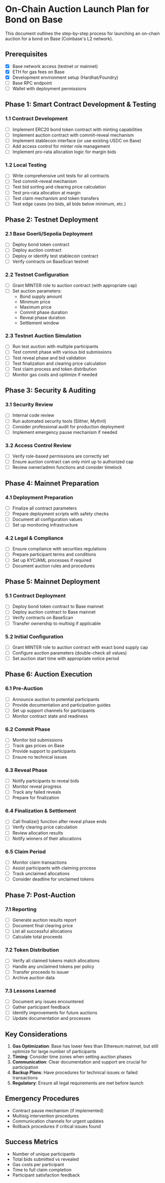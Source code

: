 # On-Chain Auction Launch Plan for Bond on Base

This document outlines the step-by-step process for launching an on-chain auction for a bond on Base (Coinbase's L2 network).

## Prerequisites

- [X] Base network access (testnet or mainnet)
- [X] ETH for gas fees on Base
- [X] Development environment setup (Hardhat/Foundry)
- [ ] Base RPC endpoint
- [ ] Wallet with deployment permissions

## Phase 1: Smart Contract Development & Testing

### 1.1 Contract Development
- [ ] Implement ERC20 bond token contract with minting capabilities
- [ ] Implement auction contract with commit-reveal mechanism
- [ ] Implement stablecoin interface (or use existing USDC on Base)
- [ ] Add access control for minter role management
- [ ] Implement pro-rata allocation logic for margin bids

### 1.2 Local Testing
- [ ] Write comprehensive unit tests for all contracts
- [ ] Test commit-reveal mechanism
- [ ] Test bid sorting and clearing price calculation
- [ ] Test pro-rata allocation at margin
- [ ] Test claim mechanism and token transfers
- [ ] Test edge cases (no bids, all bids below minimum, etc.)

## Phase 2: Testnet Deployment

### 2.1 Base Goerli/Sepolia Deployment
- [ ] Deploy bond token contract
- [ ] Deploy auction contract
- [ ] Deploy or identify test stablecoin contract
- [ ] Verify contracts on BaseScan testnet

### 2.2 Testnet Configuration
- [ ] Grant MINTER role to auction contract (with appropriate cap)
- [ ] Set auction parameters:
  - Bond supply amount
  - Minimum price
  - Maximum price
  - Commit phase duration
  - Reveal phase duration
  - Settlement window

### 2.3 Testnet Auction Simulation
- [ ] Run test auction with multiple participants
- [ ] Test commit phase with various bid submissions
- [ ] Test reveal phase and bid validation
- [ ] Test finalization and clearing price calculation
- [ ] Test claim process and token distribution
- [ ] Monitor gas costs and optimize if needed

## Phase 3: Security & Auditing

### 3.1 Security Review
- [ ] Internal code review
- [ ] Run automated security tools (Slither, Mythril)
- [ ] Consider professional audit for production deployment
- [ ] Implement emergency pause mechanism if needed

### 3.2 Access Control Review
- [ ] Verify role-based permissions are correctly set
- [ ] Ensure auction contract can only mint up to authorized cap
- [ ] Review owner/admin functions and consider timelock

## Phase 4: Mainnet Preparation

### 4.1 Deployment Preparation
- [ ] Finalize all contract parameters
- [ ] Prepare deployment scripts with safety checks
- [ ] Document all configuration values
- [ ] Set up monitoring infrastructure

### 4.2 Legal & Compliance
- [ ] Ensure compliance with securities regulations
- [ ] Prepare participant terms and conditions
- [ ] Set up KYC/AML processes if required
- [ ] Document auction rules and procedures

## Phase 5: Mainnet Deployment

### 5.1 Contract Deployment
- [ ] Deploy bond token contract to Base mainnet
- [ ] Deploy auction contract to Base mainnet
- [ ] Verify contracts on BaseScan
- [ ] Transfer ownership to multisig if applicable

### 5.2 Initial Configuration
- [ ] Grant MINTER role to auction contract with exact bond supply cap
- [ ] Configure auction parameters (double-check all values)
- [ ] Set auction start time with appropriate notice period

## Phase 6: Auction Execution

### 6.1 Pre-Auction
- [ ] Announce auction to potential participants
- [ ] Provide documentation and participation guides
- [ ] Set up support channels for participants
- [ ] Monitor contract state and readiness

### 6.2 Commit Phase
- [ ] Monitor bid submissions
- [ ] Track gas prices on Base
- [ ] Provide support to participants
- [ ] Ensure no technical issues

### 6.3 Reveal Phase
- [ ] Notify participants to reveal bids
- [ ] Monitor reveal progress
- [ ] Track any failed reveals
- [ ] Prepare for finalization

### 6.4 Finalization & Settlement
- [ ] Call finalize() function after reveal phase ends
- [ ] Verify clearing price calculation
- [ ] Review allocation results
- [ ] Notify winners of their allocations

### 6.5 Claim Period
- [ ] Monitor claim transactions
- [ ] Assist participants with claiming process
- [ ] Track unclaimed allocations
- [ ] Consider deadline for unclaimed tokens

## Phase 7: Post-Auction

### 7.1 Reporting
- [ ] Generate auction results report
- [ ] Document final clearing price
- [ ] List all successful allocations
- [ ] Calculate total proceeds

### 7.2 Token Distribution
- [ ] Verify all claimed tokens match allocations
- [ ] Handle any unclaimed tokens per policy
- [ ] Transfer proceeds to issuer
- [ ] Archive auction data

### 7.3 Lessons Learned
- [ ] Document any issues encountered
- [ ] Gather participant feedback
- [ ] Identify improvements for future auctions
- [ ] Update documentation and processes

## Key Considerations

1. **Gas Optimization**: Base has lower fees than Ethereum mainnet, but still optimize for large number of participants
2. **Timing**: Consider time zones when setting auction phases
3. **Communication**: Clear documentation and support are crucial for participation
4. **Backup Plans**: Have procedures for technical issues or failed transactions
5. **Regulatory**: Ensure all legal requirements are met before launch

## Emergency Procedures

- Contract pause mechanism (if implemented)
- Multisig intervention procedures
- Communication channels for urgent updates
- Rollback procedures if critical issues found

## Success Metrics

- Number of unique participants
- Total bids submitted vs revealed
- Gas costs per participant
- Time to full claim completion
- Participant satisfaction feedback